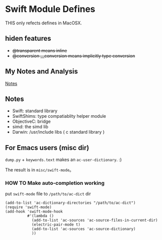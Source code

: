 # Swift Module Defines

THIS only refects defines in MacOSX.

## hiden features

- <del>@transparent means inline</del>
- <del>@conversion __conversion means implicitly type conversion</del>

## My Notes and Analysis

[Notes](http://andelf.github.io)

## Notes

- Swift: standard library
- SwiftShims: type compatiablity helper module
- ObjectiveC: bridge
- simd: the simd lib
- Darwin: /usr/include libs ( c standard library )


## For Emacs users (misc dir)

``dump.py`` + ``keywords.text`` makes an ``ac-user-dictionary``. :)

The result is in ``misc/swift-mode``。

### HOW TO Make auto-completion working

put ``swift-mode`` file to ``/path/to/ac-dict`` dir

```
(add-to-list 'ac-dictionary-directories "/path/to/ac-dict")
(require 'swift-mode)
(add-hook 'swift-mode-hook
          #'(lambda ()
            (add-to-list 'ac-sources 'ac-source-files-in-current-dir)
            (electric-pair-mode t)
            (add-to-list 'ac-sources 'ac-source-dictionary)
            ))
```
